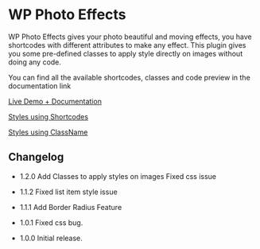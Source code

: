 # WP Photo Effects
WP Photo Effects gives your photo beautiful and moving effects, you have shortcodes with different attributes to make any effect. This plugin gives you some pre-defined classes to apply style directly on images without doing any code.

You can find all the available shortcodes, classes and code preview in the documentation link

[Live Demo + Documentation](http://plugins.muhammadrehman.com/)

[Styles using Shortcodes](http://plugins.muhammadrehman.com/#wppe-shortcode)

[Styles using ClassName](http://plugins.muhammadrehman.com/#wppe-classname)

## Changelog
* 1.2.0
    Add Classes to apply styles on images
	Fixed css issue

* 1.1.2
	Fixed list item style issue

* 1.1.1
	Add Border Radius Feature

* 1.0.1
	Fixed css bug.
	
* 1.0.0
	Initial release.